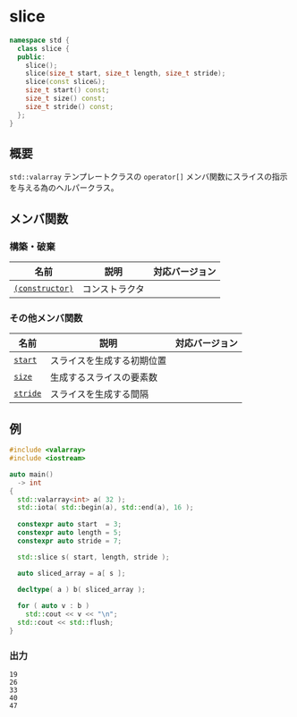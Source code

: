 # slice

```cpp
namespace std {
  class slice {
  public:
    slice();
    slice(size_t start, size_t length, size_t stride);
    slice(const slice&);
    size_t start() const;
    size_t size() const;
    size_t stride() const;
  };
}
```

## 概要

`std::valarray` テンプレートクラスの `operator[]` メンバ関数にスライスの指示を与える為のヘルパークラス。

## メンバ関数

### 構築・破棄

| 名前 | 説明 | 対応バージョン |
|------------------------------------|----------------------------|------|
| [`(constructor)`](./slice/slice.md)| コンストラクタ             |      |

### その他メンバ関数

| 名前 | 説明 | 対応バージョン |
|------------------------------------|----------------------------|------|
| [`start`](./slice/start.md)        | スライスを生成する初期位置 |      |
| [`size`](.slice/size.md)           | 生成するスライスの要素数   |      |
| [`stride`](.slice/stride.md)       | スライスを生成する間隔     |      |

## 例

```cpp
#include <valarray>
#include <iostream>

auto main()
  -> int
{
  std::valarray<int> a( 32 );
  std::iota( std::begin(a), std::end(a), 16 );
  
  constexpr auto start  = 3;
  constexpr auto length = 5;
  constexpr auto stride = 7;

  std::slice s( start, length, stride );

  auto sliced_array = a[ s ];
  
  decltype( a ) b( sliced_array );

  for ( auto v : b )
    std::cout << v << "\n";
  std::cout << std::flush;
}
```

### 出力

```
19
26
33
40
47
```
